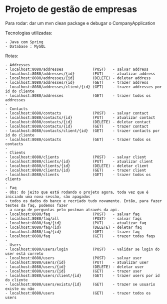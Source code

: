 # Projeto de gestão de empresas

Para rodar: dar um mvn clean package e debugar o CompanyApplication

Tecnologias utilizadas:

    - Java com Spring
    - Database : MySQL

Rotas: 

    - Addresses
    - localhost:8080/addresses             (POST)   - salvar address
    - localhost:8080/addresses/{id}        (PUT)    - atualizar address
    - localhost:8080/addresses/{id}        (DELETE) - deletar address
    - localhost:8080/addresses/{id}        (GET)    - trazer address
    - localhost:8080/addresses/client/{id} (GET)    - trazer addresses por id do cliente
    - localhost:8080/addresses             (GET)    - trazer todos os addresses
    -
    - Contacts
    - localhost:8080/contacts              (POST)   - salvar contact
    - localhost:8080/contacts/{id}         (PUT)    - atualizar contact
    - localhost:8080/contacts/{id}         (DELETE) - deletar contact
    - localhost:8080/contacts/{id}         (GET)    - trazer contact
    - localhost:8080/contacts/client/{id}  (GET)    - trazer contacts por id do cliente
    - localhost:8080/contacts              (GET)    - trazer todos os contacts
    -
    - Clients
    - localhost:8080/clients               (POST)   - salvar client
    - localhost:8080/clients/{id}          (PUT)    - atualizar client
    - localhost:8080/clients/{id}          (DELETE) - deletar client
    - localhost:8080/clients/{id}          (GET)    - trazer client
    - localhost:8080/clients               (GET)    - trazer todos os clients
    -
    - Faq
    - Obs: do jeito que está rodando o projeto agora, toda vez que é iniciado uma nova sessão, são apagados
    - todos os dados do banco e recriado tudo novamente. Então, para fazer testes da faq, podemos fazer
    - a carga de perguntas pelo postman através da api.
    - localhost:8080/faq                   (POST)   - salvar faq
    - localhost:8080/faq/all               (POST)   - salvar faqs
    - localhost:8080/faq/{id}              (PUT)    - atualizar faq
    - localhost:8080/faq/{id}              (DELETE) - deletar faq
    - localhost:8080/faq/{id}              (GET)    - trazer faq
    - localhost:8080/faq                   (GET)    - trazer todas faqs
    -
    - Users
    - localhost:8080/users/login           (POST)   - validar se login do user está correto
    - localhost:8080/users                 (POST)   - salvar user
    - localhost:8080/users/{id}            (PUT)    - atualizar user
    - localhost:8080/users/{id}            (DELETE) - deletar user
    - localhost:8080/users/{id}            (GET)    - trazer user
    - localhost:8080/users/client/{id}     (GET)    - trazer users por id do cliente
    - localhost:8080/users/exists/{id}     (GET)    - trazer se usuario existe ou não
    - localhost:8080/users                 (GET)    - trazer todos os users
